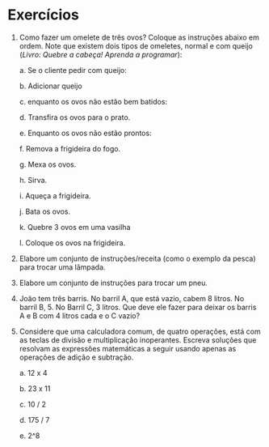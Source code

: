 # Exercícios

1. Como fazer um omelete de três ovos? Coloque as instruções abaixo em ordem. Note que existem dois tipos de omeletes, normal e com queijo (_Livro: Quebre a cabeça! Aprenda a programar_):

    a. Se o cliente pedir com queijo:

    b. Adicionar queijo

    c. enquanto os ovos não estão bem batidos:

    d. Transfira os ovos para o prato.

    e. Enquanto os ovos não estão prontos:

    f. Remova a frigideira do fogo.

    g. Mexa os ovos.

    h. Sirva.

    i. Aqueça a frigideira.

    j. Bata os ovos.

    k. Quebre 3 ovos em uma vasilha

    l. Coloque os ovos na frigideira.

2. Elabore um conjunto de instruções/receita (como o exemplo da pesca) para trocar uma lâmpada.

3. Elabore um conjunto de instruções para trocar um pneu.

4. João tem três barris. No barril A, que está vazio, cabem 8 litros. No barril B, 5. No Barril C, 3 litros. Que deve ele fazer para deixar os barris A e B com 4 litros cada e o C vazio?

5. Considere que uma calculadora comum, de quatro operações, está com as teclas de divisão e multiplicação inoperantes. Escreva soluções que resolvam as expressões matemáticas a seguir usando apenas as operações de adição e subtração.

    a. 12 x 4    
    
    b. 23 x 11
    
    c. 10 / 2

    d. 175 / 7 

    e. 2^8
